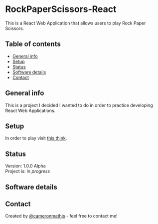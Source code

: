 # RockPaperScissors-React

This is a React Web Application that allows users to play Rock Paper Scissors.

## Table of contents

- [General info](#general-info)
- [Setup](#setup)
- [Status](#status)
- [Software details](#Software-details)
- [Contact](#contact)

## General info

This is a project I decided I wanted to do in order to practice developing React Web Applications.

## Setup

In order to play visit [this think]().

## Status

Version: 1.0.0 Alpha <br/>
Project is: _in progress_

## Software details

## Contact

Created by [@cameronmathis](https://github.com/cameronmathis/) - feel free to contact me!
